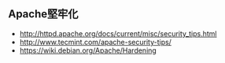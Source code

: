 ## Apache堅牢化

* http://httpd.apache.org/docs/current/misc/security_tips.html
* http://www.tecmint.com/apache-security-tips/
* https://wiki.debian.org/Apache/Hardening
